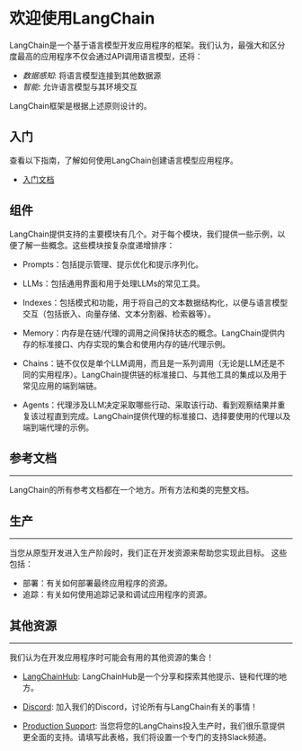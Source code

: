 # 欢迎使用LangChain

LangChain是一个基于语言模型开发应用程序的框架。我们认为，最强大和区分度最高的应用程序不仅会通过API调用语言模型，还将：

- _数据感知_: 将语言模型连接到其他数据源
- _智能_: 允许语言模型与其环境交互

LangChain框架是根据上述原则设计的。

## 入门

查看以下指南，了解如何使用LangChain创建语言模型应用程序。

- [入门文档](./getting-started/guide-llm.mdx)

## 组件

LangChain提供支持的主要模块有几个。对于每个模块，我们提供一些示例，以便了解一些概念。这些模块按复杂度递增排序：

- Prompts：包括提示管理、提示优化和提示序列化。

- LLMs：包括通用界面和用于处理LLMs的常见工具。

- Indexes：包括模式和功能，用于将自己的文本数据结构化，以便与语言模型交互（包括嵌入、向量存储、文本分割器、检索器等）。

- Memory：内存是在链/代理的调用之间保持状态的概念。LangChain提供内存的标准接口、内存实现的集合和使用内存的链/代理示例。

- Chains：链不仅仅是单个LLM调用，而且是一系列调用（无论是LLM还是不同的实用程序）。LangChain提供链的标准接口、与其他工具的集成以及用于常见应用的端到端链。

- Agents：代理涉及LLM决定采取哪些行动、采取该行动、看到观察结果并重复该过程直到完成。LangChain提供代理的标准接口、选择要使用的代理以及端到端代理的示例。

## 参考文档

---

LangChain的所有参考文档都在一个地方。所有方法和类的完整文档。

## 生产

---

当您从原型开发进入生产阶段时，我们正在开发资源来帮助您实现此目标。
这些包括：

- 部署：有关如何部署最终应用程序的资源。
- 追踪：有关如何使用追踪记录和调试应用程序的资源。

## 其他资源

---

我们认为在开发应用程序时可能会有用的其他资源的集合！

- [LangChainHub](https://github.com/hwchase17/langchain-hub): LangChainHub是一个分享和探索其他提示、链和代理的地方。

- [Discord](https://discord.gg/6adMQxSpJS): 加入我们的Discord，讨论所有与LangChain有关的事情！

- [Production Support](https://forms.gle/57d8AmXBYp8PP8tZA): 当您将您的LangChains投入生产时，我们很乐意提供更全面的支持。请填写此表格，我们将设置一个专门的支持Slack频道。 

